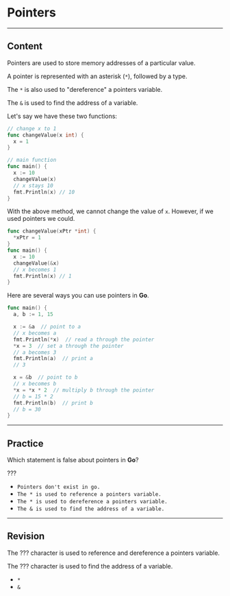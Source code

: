 ﻿---
author: Stefan-Stojanovic

type: normal

category: how-to

---

# Pointers

---
## Content

Pointers are used to store memory addresses of a particular value.

A pointer is represented with an asterisk (`*`), followed by a type.

The `*` is also used to "dereference" a pointers variable.

The `&` is used to find the address of a variable.

Let's say we have these two functions:

```go
// change x to 1
func changeValue(x int) {
  x = 1
}

// main function
func main() {
  x := 10
  changeValue(x)
  // x stays 10
  fmt.Println(x) // 10 
}
```

With the above method, we cannot change the value of `x`. However, if we used pointers we could.

```go
func changeValue(xPtr *int) {
  *xPtr = 1
}
func main() {
  x := 10
  changeValue(&x)
  // x becomes 1
  fmt.Println(x) // 1
}
```

Here are several ways you can use pointers in **Go**.

```go
func main() {
  a, b := 1, 15

  x := &a  // point to a
  // x becomes a
  fmt.Println(*x)  // read a through the pointer
  *x = 3  // set a through the pointer
  // a becomes 3
  fmt.Println(a)  // print a
  // 3

  x = &b  // point to b
  // x becomes b
  *x = *x * 2  // multiply b through the pointer
  // b = 15 * 2
  fmt.Println(b)  // print b
  // b = 30
}
```

---
## Practice

Which statement is false about pointers in **Go**?

???

- `Pointers don't exist in go.`
- `The * is used to reference a pointers variable.`
- `The * is used to dereference a pointers variable.`
- `The & is used to find the address of a variable.`

---
## Revision

The ??? character is used to reference and dereference a pointers variable.

The ??? character is used to find the address of a variable.

- `*`
- `&`